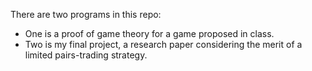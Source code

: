 There are two programs in this repo:
- One is a proof of game theory for a game proposed in class.
- Two is my final project, a research paper considering the merit of a limited pairs-trading strategy.
